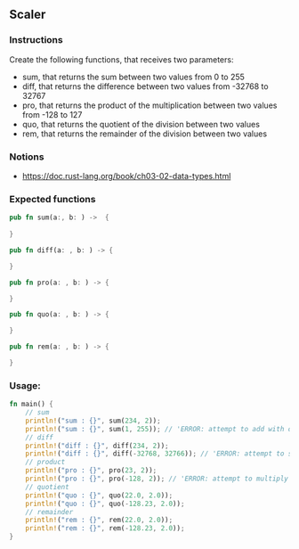 ## Scaler

### Instructions
Create the following functions, that receives two parameters:
- sum, that returns the sum between two values from 0 to 255
- diff, that returns the difference between two values from -32768 to 32767
- pro, that returns the product of the multiplication between two values from -128 to 127
- quo, that returns the quotient of the division between two values
- rem, that returns the remainder of the division between two values
### Notions
- https://doc.rust-lang.org/book/ch03-02-data-types.html


### Expected functions

```rust
pub fn sum(a:, b: ) ->  {
	
}

pub fn diff(a: , b: ) -> {

}

pub fn pro(a: , b: ) -> {

}

pub fn quo(a: , b: ) -> {

}

pub fn rem(a: , b: ) -> {

}
```

### Usage:

```rust
fn main() {
    // sum
    println!("sum : {}", sum(234, 2));
    println!("sum : {}", sum(1, 255)); // 'ERROR: attempt to add with overflow'
    // diff
    println!("diff : {}", diff(234, 2));
    println!("diff : {}", diff(-32768, 32766)); // 'ERROR: attempt to subtract with overflow'
    // product
    println!("pro : {}", pro(23, 2));
    println!("pro : {}", pro(-128, 2)); // 'ERROR: attempt to multiply with overflow'
    // quotient
    println!("quo : {}", quo(22.0, 2.0));
    println!("quo : {}", quo(-128.23, 2.0));
    // remainder
    println!("rem : {}", rem(22.0, 2.0));
    println!("rem : {}", rem(-128.23, 2.0));
}
```
